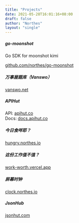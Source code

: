 ```yaml
---
title: "Projects"
date: 2021-05-28T16:01:16+08:00
draft: false
author: "Northes"
layout: "single"
---
```


##### go-moonshot

Go SDK for moonshot kimi

<a href="https://github.com/northes/go-moonshot" target="_blank">github.com/northes/go-moonshot</a>

##### 万事屋题库（Vanswo）
<a href="https://vanswo.net/" target="_blank">vanswo.net</a>

##### APIHut
API: <a href="https://apihut.co/" target="_blank">apihut.co</a>
<br>
Docs: <a href="https://docs.apihut.co/" target="_blank">docs.apihut.co</a>

##### 今日食咩耶？
<a href="https://hungry.northes.io/" target="_blank">hungry.northes.io</a>

##### 这份工作值不值？
<a href="https://work-worth.vercel.app/" target="_blank">work-worth.vercel.app</a>

##### 屏幕时钟
<a href="https://clock.northes.io/" target="_blank">clock.northes.io</a>

##### JsonHub
<a href="https://jsonhut.com/" target="_blank">jsonhut.com</a>
